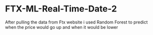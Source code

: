 # FTX-ML-Real-Time-Date-2
After pulling the data from Ftx website i used Random Forest to predict when the price would go up and when it would be lower
